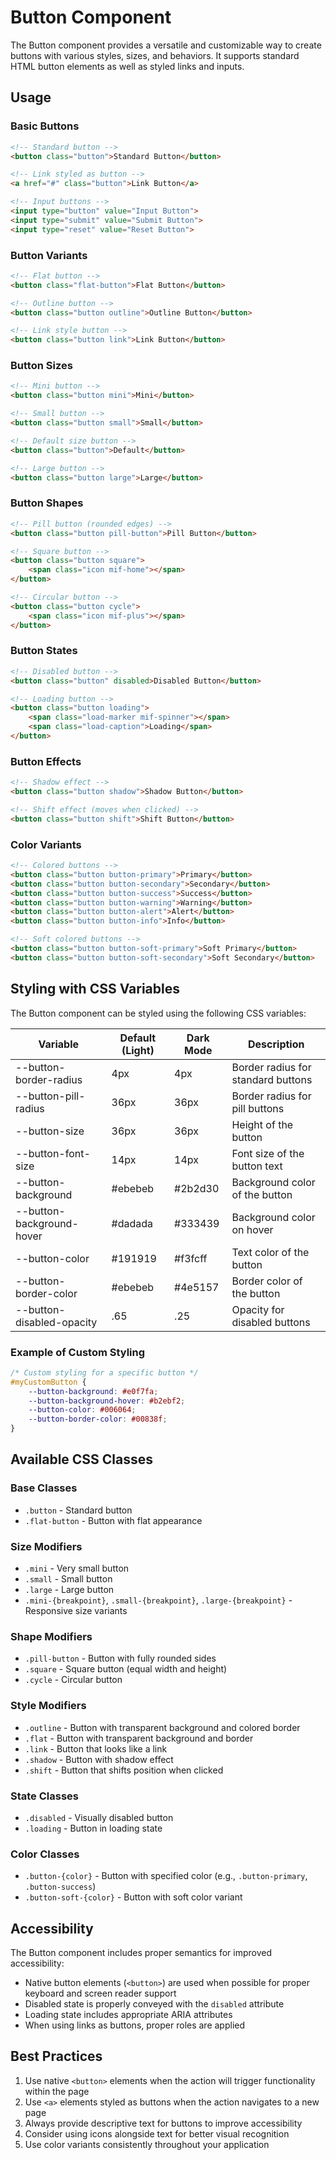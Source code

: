 # Button Component

The Button component provides a versatile and customizable way to create buttons with various styles, sizes, and behaviors. It supports standard HTML button elements as well as styled links and inputs.

## Usage

### Basic Buttons

```html
<!-- Standard button -->
<button class="button">Standard Button</button>

<!-- Link styled as button -->
<a href="#" class="button">Link Button</a>

<!-- Input buttons -->
<input type="button" value="Input Button">
<input type="submit" value="Submit Button">
<input type="reset" value="Reset Button">
```

### Button Variants

```html
<!-- Flat button -->
<button class="flat-button">Flat Button</button>

<!-- Outline button -->
<button class="button outline">Outline Button</button>

<!-- Link style button -->
<button class="button link">Link Button</button>
```

### Button Sizes

```html
<!-- Mini button -->
<button class="button mini">Mini</button>

<!-- Small button -->
<button class="button small">Small</button>

<!-- Default size button -->
<button class="button">Default</button>

<!-- Large button -->
<button class="button large">Large</button>
```

### Button Shapes

```html
<!-- Pill button (rounded edges) -->
<button class="button pill-button">Pill Button</button>

<!-- Square button -->
<button class="button square">
    <span class="icon mif-home"></span>
</button>

<!-- Circular button -->
<button class="button cycle">
    <span class="icon mif-plus"></span>
</button>
```

### Button States

```html
<!-- Disabled button -->
<button class="button" disabled>Disabled Button</button>

<!-- Loading button -->
<button class="button loading">
    <span class="load-marker mif-spinner"></span>
    <span class="load-caption">Loading</span>
</button>
```

### Button Effects

```html
<!-- Shadow effect -->
<button class="button shadow">Shadow Button</button>

<!-- Shift effect (moves when clicked) -->
<button class="button shift">Shift Button</button>
```

### Color Variants

```html
<!-- Colored buttons -->
<button class="button button-primary">Primary</button>
<button class="button button-secondary">Secondary</button>
<button class="button button-success">Success</button>
<button class="button button-warning">Warning</button>
<button class="button button-alert">Alert</button>
<button class="button button-info">Info</button>

<!-- Soft colored buttons -->
<button class="button button-soft-primary">Soft Primary</button>
<button class="button button-soft-secondary">Soft Secondary</button>
```

## Styling with CSS Variables

The Button component can be styled using the following CSS variables:

| Variable | Default (Light) | Dark Mode | Description |
| -------- | --------------- | --------- | ----------- |
| --button-border-radius | 4px | 4px | Border radius for standard buttons |
| --button-pill-radius | 36px | 36px | Border radius for pill buttons |
| --button-size | 36px | 36px | Height of the button |
| --button-font-size | 14px | 14px | Font size of the button text |
| --button-background | #ebebeb | #2b2d30 | Background color of the button |
| --button-background-hover | #dadada | #333439 | Background color on hover |
| --button-color | #191919 | #f3fcff | Text color of the button |
| --button-border-color | #ebebeb | #4e5157 | Border color of the button |
| --button-disabled-opacity | .65 | .25 | Opacity for disabled buttons |

### Example of Custom Styling

```css
/* Custom styling for a specific button */
#myCustomButton {
    --button-background: #e0f7fa;
    --button-background-hover: #b2ebf2;
    --button-color: #006064;
    --button-border-color: #00838f;
}
```

## Available CSS Classes

### Base Classes
- `.button` - Standard button
- `.flat-button` - Button with flat appearance

### Size Modifiers
- `.mini` - Very small button
- `.small` - Small button
- `.large` - Large button
- `.mini-{breakpoint}`, `.small-{breakpoint}`, `.large-{breakpoint}` - Responsive size variants

### Shape Modifiers
- `.pill-button` - Button with fully rounded sides
- `.square` - Square button (equal width and height)
- `.cycle` - Circular button

### Style Modifiers
- `.outline` - Button with transparent background and colored border
- `.flat` - Button with transparent background and border
- `.link` - Button that looks like a link
- `.shadow` - Button with shadow effect
- `.shift` - Button that shifts position when clicked

### State Classes
- `.disabled` - Visually disabled button
- `.loading` - Button in loading state

### Color Classes
- `.button-{color}` - Button with specified color (e.g., `.button-primary`, `.button-success`)
- `.button-soft-{color}` - Button with soft color variant

## Accessibility

The Button component includes proper semantics for improved accessibility:
- Native button elements (`<button>`) are used when possible for proper keyboard and screen reader support
- Disabled state is properly conveyed with the `disabled` attribute
- Loading state includes appropriate ARIA attributes
- When using links as buttons, proper roles are applied

## Best Practices

1. Use native `<button>` elements when the action will trigger functionality within the page
2. Use `<a>` elements styled as buttons when the action navigates to a new page
3. Always provide descriptive text for buttons to improve accessibility
4. Consider using icons alongside text for better visual recognition
5. Use color variants consistently throughout your application